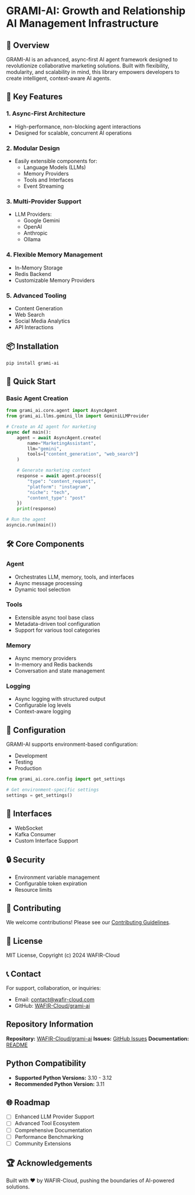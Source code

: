 # GRAMI-AI: Growth and Relationship AI Management Infrastructure

## 🚀 Overview

GRAMI-AI is an advanced, async-first AI agent framework designed to revolutionize collaborative marketing solutions. Built with flexibility, modularity, and scalability in mind, this library empowers developers to create intelligent, context-aware AI agents.

## 🌟 Key Features

### 1. Async-First Architecture
- High-performance, non-blocking agent interactions
- Designed for scalable, concurrent AI operations

### 2. Modular Design
- Easily extensible components for:
  - Language Models (LLMs)
  - Memory Providers
  - Tools and Interfaces
  - Event Streaming

### 3. Multi-Provider Support
- LLM Providers:
  - Google Gemini
  - OpenAI
  - Anthropic
  - Ollama

### 4. Flexible Memory Management
- In-Memory Storage
- Redis Backend
- Customizable Memory Providers

### 5. Advanced Tooling
- Content Generation
- Web Search
- Social Media Analytics
- API Interactions

## 📦 Installation

```bash
pip install grami-ai
```

## 🚀 Quick Start

### Basic Agent Creation

```python
from grami_ai.core.agent import AsyncAgent
from grami_ai.llms.gemini_llm import GeminiLLMProvider

# Create an AI agent for marketing
async def main():
    agent = await AsyncAgent.create(
        name="MarketingAssistant",
        llm="gemini",
        tools=["content_generation", "web_search"]
    )

    # Generate marketing content
    response = await agent.process({
        "type": "content_request",
        "platform": "instagram",
        "niche": "tech",
        "content_type": "post"
    })
    print(response)

# Run the agent
asyncio.run(main())
```

## 🛠 Core Components

### Agent
- Orchestrates LLM, memory, tools, and interfaces
- Async message processing
- Dynamic tool selection

### Tools
- Extensible async tool base class
- Metadata-driven tool configuration
- Support for various tool categories

### Memory
- Async memory providers
- In-memory and Redis backends
- Conversation and state management

### Logging
- Async logging with structured output
- Configurable log levels
- Context-aware logging

## 🔧 Configuration

GRAMI-AI supports environment-based configuration:
- Development
- Testing
- Production

```python
from grami_ai.core.config import get_settings

# Get environment-specific settings
settings = get_settings()
```

## 📡 Interfaces

- WebSocket
- Kafka Consumer
- Custom Interface Support

## 🔒 Security

- Environment variable management
- Configurable token expiration
- Resource limits

## 🤝 Contributing

We welcome contributions! Please see our [Contributing Guidelines](CONTRIBUTING.md).

## 📄 License

MIT License, Copyright (c) 2024 WAFIR-Cloud

## 📞 Contact

For support, collaboration, or inquiries:
- Email: contact@wafir-cloud.com
- GitHub: [WAFIR-Cloud/grami-ai](https://github.com/WAFIR-Cloud/grami-ai)

## Repository Information

**Repository:** [WAFIR-Cloud/grami-ai](https://github.com/WAFIR-Cloud/grami-ai)
**Issues:** [GitHub Issues](https://github.com/WAFIR-Cloud/grami-ai/issues)
**Documentation:** [README](https://github.com/WAFIR-Cloud/grami-ai/blob/main/README.md)

## Python Compatibility

- **Supported Python Versions:** 3.10 - 3.12
- **Recommended Python Version:** 3.11

## 🌐 Roadmap

- [ ] Enhanced LLM Provider Support
- [ ] Advanced Tool Ecosystem
- [ ] Comprehensive Documentation
- [ ] Performance Benchmarking
- [ ] Community Extensions

## 🏆 Acknowledgements

Built with ❤️ by WAFIR-Cloud, pushing the boundaries of AI-powered solutions.